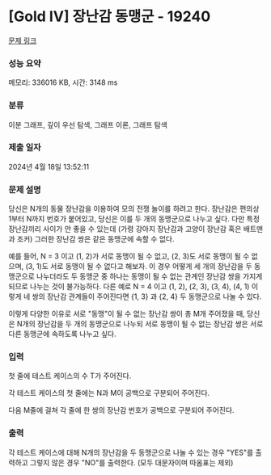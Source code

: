 # [Gold IV] 장난감 동맹군 - 19240 

[문제 링크](https://www.acmicpc.net/problem/19240) 

### 성능 요약

메모리: 336016 KB, 시간: 3148 ms

### 분류

이분 그래프, 깊이 우선 탐색, 그래프 이론, 그래프 탐색

### 제출 일자

2024년 4월 18일 13:52:11

### 문제 설명

<p>당신은 N개의 동물 장난감을 이용하여 모의 전쟁 놀이를 하려고 한다. 장난감은 편의상 1부터 N까지 번호가 붙어있고, 당신은 이를 두 개의 동맹군으로 나누고 싶다. 다만 특정 장난감끼리 사이가 안 좋을 수 있는데 (가령 강아지 장난감과 고양이 장난감 혹은 배트맨과 조커) 그러한 장난감 쌍은 같은 동맹군에 속할 수 없다.</p>

<p>예를 들어, N = 3 이고 (1, 2)가 서로 동맹이 될 수 없고, (2, 3)도 서로 동맹이 될 수 없으며, (3, 1)도 서로 동맹이 될 수 없다고 해보자. 이 경우 어떻게 세 개의 장난감을 두 동맹군으로 나누더라도 두 동맹군 중 하나는 동맹이 될 수 없는 관계인 장난감 쌍을 가지게 되므로 나누는 것이 불가능하다. 다른 예로 N = 4 이고 (1, 2), (2, 3), (3, 4), (4, 1) 이렇게 네 쌍의 장난감 관계들이 주어진다면 {1, 3} 과 {2, 4} 두 동맹군으로 나눌 수 있다.</p>

<p>이렇게 다양한 이유로 서로 "동맹"이 될 수 없는 장난감 쌍이 총 M개 주어졌을 때, 당신은 N개의 장난감을 두 개의 동맹군으로 나누되 서로 동맹이 될 수 없는 장난감 쌍은 서로 다른 동맹군에 속하도록 나누고 싶다.</p>

### 입력 

 <p>첫 줄에 테스트 케이스의 수 T가 주어진다.</p>

<p>각 테스트 케이스의 첫 줄에는 N과 M이 공백으로 구분되어 주어진다.</p>

<p>다음 M줄에 걸쳐 각 줄에 한 쌍의 장난감 번호가 공백으로 구분되어 주어진다.</p>

### 출력 

 <p>각 테스트 케이스에 대해 N개의 장난감을 두 동맹군으로 나눌 수 있는 경우 "YES"를 출력하고 그렇지 않은 경우 "NO"를 출력한다. (모두 대문자이며 따옴표는 제외)</p>

